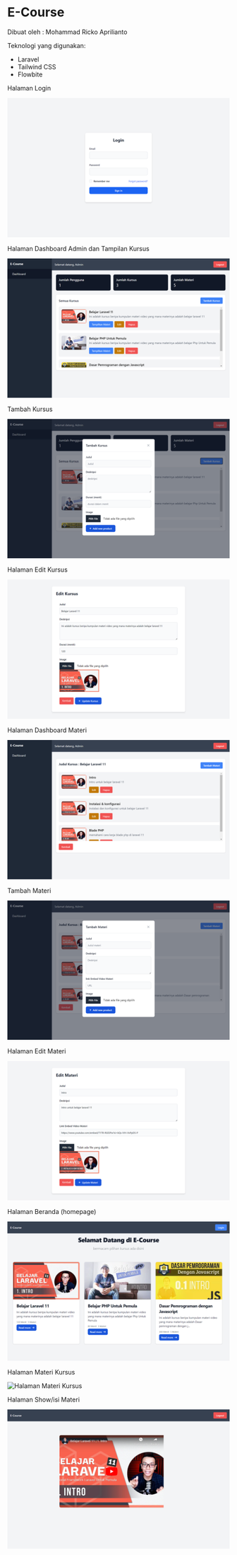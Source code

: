 # E-Course

Dibuat oleh : Mohammad Ricko Aprilianto

Teknologi yang digunakan:
- Laravel
- Tailwind CSS
- Flowbite


Halaman Login

![Halaman login](https://github.com/rickosong/e-course/blob/main/screenshots/halaman-login.png)

Halaman Dashboard Admin dan Tampilan Kursus

![Halaman Dashboard Admin dan Tampilan Kursus](https://github.com/rickosong/e-course/blob/main/screenshots/dashboard.png)

Tambah Kursus

![Modal Tambah Kursus](https://github.com/rickosong/e-course/blob/main/screenshots/modal-tambah-kursus.png)

Halaman Edit Kursus

![Halaman Edit Kursus](https://github.com/rickosong/e-course/blob/main/screenshots/halaman-edit-kursus.png)

Halaman Dashboard Materi

![Halaman Dashboard Materi](https://github.com/rickosong/e-course/blob/main/screenshots/halaman-dashboard-materi.png)

Tambah Materi

![Tambah Materi](https://github.com/rickosong/e-course/blob/main/screenshots/modal-tambah-materi.png)

Halaman Edit Materi

![Halaman Edit Materi](https://github.com/rickosong/e-course/blob/main/screenshots/halaman-edit-materi.png)

Halaman Beranda (homepage)

![Halaman Beranda (homepage)](https://github.com/rickosong/e-course/blob/main/screenshots/halaman-home.png)

Halaman Materi Kursus

![Halaman Materi Kursus](https://github.com/rickosong/e-course/blob/main/screenshots/halaman-mat.png)

Halaman Show/isi Materi

![Halaman Show/isi Materi](https://github.com/rickosong/e-course/blob/main/screenshots/halaman-show-materi.png)


